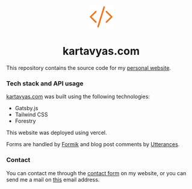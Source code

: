 <p align="center">
  <a href="https://www.kartavyas.com">
    <img alt="logo" src="./src/images/logo.png" width="64" />
  </a>
</p>
<h1 align="center">
  kartavyas.com
</h1>

This repository contains the source code for my [personal website](https://www.kartavyas.com/).

### Tech stack and API usage

[kartavyas.com](https://www.kartavyas.com/) was built using the following technologies:

- Gatsby.js
- Tailwind CSS
- Forestry

This website was deployed using vercel.

Forms are handled by [Formik](https://formik.org/) and blog post comments by [Utterances](https://utteranc.es/).

### Contact

You can contact me through the [contact form](https://kartavyas.com/contact) on my website, or you can send me a mail on [this](mailto:kartavya@berkeley.edu) email address.
